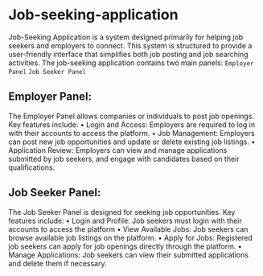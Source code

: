 # Job-seeking-application

Job-Seeking Application is a system designed primarily for helping job seekers and employers to connect.
This system is structured to provide a user-friendly interface that simplifies both job posting and job searching activities.
The job-seeking application contains two main panels:
```Employer Panel```
```Job Seeker Panel```

## Employer Panel:
The Employer Panel allows companies or individuals to post job openings. Key features include:
•	Login and Access: Employers are required to log in with their accounts to access the platform.
•	Job Management: Employers can post new job opportunities and update or delete existing job listings.
•	Application Review: Employers can view and manage applications submitted by job seekers, and engage with candidates based on their qualifications.

## Job Seeker Panel:
The Job Seeker Panel is designed for seeking job opportunities. Key features include:
•	Login and Profile: Job seekers must login with their accounts to access the platform
•	View Available Jobs: Job seekers can browse available job listings on the platform.
•	Apply for Jobs: Registered job seekers can apply for job openings directly through the platform.
•	Manage Applications: Job seekers can view their submitted applications and delete them if necessary.
